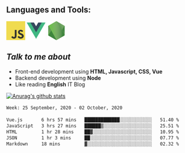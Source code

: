 ## **Languages and Tools:**      
<code><img height="50" src="https://raw.githubusercontent.com/github/explore/80688e429a7d4ef2fca1e82350fe8e3517d3494d/topics/javascript/javascript.png"></code>
<code><img height="50"  src="https://raw.githubusercontent.com/github/explore/80688e429a7d4ef2fca1e82350fe8e3517d3494d/topics/vue/vue.png"></code>
<code><img height="50"  src="https://raw.githubusercontent.com/github/explore/80688e429a7d4ef2fca1e82350fe8e3517d3494d/topics/nodejs/nodejs.png"></code>

## *Talk to me about*
- Front-end development using **HTML, Javascript, CSS, Vue**
- Backend development using **Node**
- Like reading **English** IT Blog    

[![Anurag's github stats](https://github-readme-stats.vercel.app/api?username=qdi5)](https://github.com/anuraghazra/github-readme-stats)    

<!--START_SECTION:waka-->
```text
Week: 25 September, 2020 - 02 October, 2020

Vue.js       6 hrs 57 mins   █████████████░░░░░░░░░░░░   51.40 % 
JavaScript   3 hrs 27 mins   ██████▒░░░░░░░░░░░░░░░░░░   25.51 % 
HTML         1 hr 28 mins    ██▓░░░░░░░░░░░░░░░░░░░░░░   10.95 % 
JSON         1 hr 3 mins     ██░░░░░░░░░░░░░░░░░░░░░░░   07.77 % 
Markdown     18 mins         ▓░░░░░░░░░░░░░░░░░░░░░░░░   02.32 % 
```
<!--END_SECTION:waka-->
